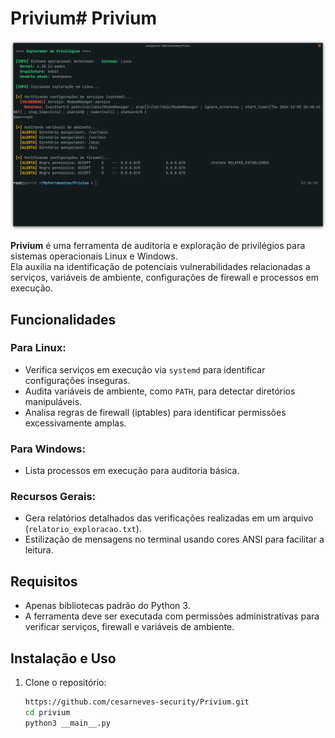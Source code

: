 # Privium# Privium

<p align="center">
  <a href="https://github.com/cesarneves-security/Privium.git"><img src="/img/1.png" alt="PRIVIUM"></a>
</p>

**Privium** é uma ferramenta de auditoria e exploração de privilégios para sistemas operacionais Linux e Windows.  
Ela auxilia na identificação de potenciais vulnerabilidades relacionadas a serviços, variáveis de ambiente, configurações de firewall e processos em execução.

## Funcionalidades

### Para Linux:
- Verifica serviços em execução via `systemd` para identificar configurações inseguras.
- Audita variáveis de ambiente, como `PATH`, para detectar diretórios manipuláveis.
- Analisa regras de firewall (iptables) para identificar permissões excessivamente amplas.

### Para Windows:
- Lista processos em execução para auditoria básica.

### Recursos Gerais:
- Gera relatórios detalhados das verificações realizadas em um arquivo (`relatorio_exploracao.txt`).
- Estilização de mensagens no terminal usando cores ANSI para facilitar a leitura.

## Requisitos
- Apenas bibliotecas padrão do Python 3.
- A ferramenta deve ser executada com permissões administrativas para verificar serviços, firewall e variáveis de ambiente.

## Instalação e Uso

1. Clone o repositório:
   ```bash
   https://github.com/cesarneves-security/Privium.git
   cd privium
   python3 __main__.py
